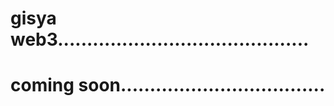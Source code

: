 # gisya web3...........................................
# coming soon...................................
